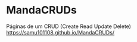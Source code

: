 # MandaCRUDs
Páginas de um CRUD (Create Read Update Delete)
https://samu101108.github.io/MandaCRUDs/
